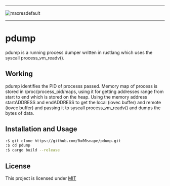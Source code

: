 ______________________________________________
![maxresdefault](https://imgur.com/O7ofQOa)
______________________________________________
# pdump
pdump is a running process dumper written in rustlang which uses the syscall process_vm_readv().

<h2>Working</h2>
pdump identifies the PID of processs passed. Memory map of process is stored in /proc/process_pid/maps, using it for getting addresses range from start to end which is stored on the heap. Using the memory address startADDRESS and endADDRESS to get the local (iovec buffer) and remote (iovec buffer) and passing it to syscall process_vm_readv() and dumps the bytes of data.

## Installation and Usage
```bash
:$ git clone https://github.com/0x00snape/pdump.git
:$ cd pdump
:$ cargo build --release
```
## License
This project is licensed under [MIT](https://github.com/0x00snape/pdump/blob/main/LICENSE)
